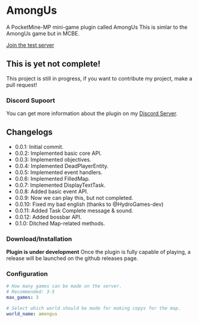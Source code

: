 # AmongUs

A PocketMine-MP mini-game plugin called AmongUs
This is simlar to the AmongUs game but in MCBE.

<a href="minecraft:?addExternalServer=AmongUs|test.alvin0319.ml:25578">Join the test server</a>

<a href="minecraft://?addExternalServer=Ownage Network ★ BIG UPDATES ★|OwnagePE.com:19132" title="Connect"><i class="fa fa-gamepad fa-fw" aria-hidden="true"></i></a>

## This is yet not complete!

This project is still in progress, if you want to contribute my project, make a pull request!

### Discord Supoort 

You can get more information about the plugin on my [Discord Server](https://discord.gg/Py2vSwg3B3).

## Changelogs

- 0.0.1: Initial commit.
- 0.0.2: Implemented basic core API.
- 0.0.3: Implemented objectives.
- 0.0.4: Implemented DeadPlayerEntity.
- 0.0.5: Implemented event handlers.
- 0.0.6: Implemented FilledMap.
- 0.0.7: Implemented DisplayTextTask.
- 0.0.8: Added basic event API.
- 0.0.9: Now we can play this, but not completed.
- 0.0.10: Fixed my bad english (thanks to @HydroGames-dev)
- 0.0.11: Added Task Complete message & sound.
- 0.0.12: Added bossbar API.
- 0.1.0: Ditched Map-related methods.

### Download/Installation

**Plugin is under development**
Once the plugin is fully capable of playing, a release will be launched on the github releases page.

### Configuration

```yaml
# How many games can be made on the server.
# Recommended: 3-5
max_games: 3

# Select which world should be made for making copys for the map.
world_name: amongus
